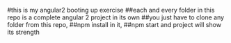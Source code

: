 #this is my angular2 booting up exercise
##each and every folder in this repo is a complete angular 2 project in its own
##you just have to clone any folder from this repo,
##npm install in it,
##npm start and project will show its strength    